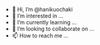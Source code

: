 - 👋 Hi, I’m @hanikuochaki
- 👀 I’m interested in ...
- 🌱 I’m currently learning ...
- 💞️ I’m looking to collaborate on ...
- 📫 How to reach me ...

<!---
hanikuochaki/hanikuochaki is a ✨ special ✨ repository because its `README.md` (this file) appears on your GitHub profile.
You can click the Preview link to take a look at your changes.
--->
